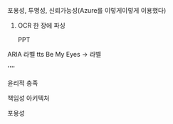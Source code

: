 포용성, 투명성, 신뢰가능성(Azure를 이렇게이렇게 이용했다)




1. OCR  한 장에  파싱 
   
   PPT 

ARIA 라벨 tts Be My Eyes -> 라벨

''''

윤리적 충족

책임성 아키텍처

포용성